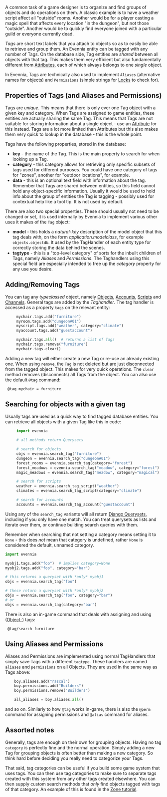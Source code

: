 [](These-are-used-to-quickly-group-and-later-retrieve-game-entities.)

A common task of a game designer is to organize and find groups of objects and do operations on them. A classic example is to have a weather script affect all "outside" rooms. Another would be for a player casting a magic spell that affects every location "in the dungeon", but not those "outside". Another would be to quickly find everyone joined with a particular guild or everyone currently dead. 

*Tags* are short text labels that you attach to objects so as to easily be able to retrieve and group them. An Evennia entity can be tagged with any number of Tags. On the database side, Tag entities are *shared* between all objects with that tag. This makes them very efficient but also fundamentally different from [Attributes](Attributes.md), each of which always belongs to one *single* object. 

In Evennia, Tags are technically also used to implement `Aliases` (alternative names for objects) and `Permissions` (simple strings for [Locks](Locks.md) to check for). 


## Properties of Tags (and Aliases and Permissions)

Tags are *unique*. This means that there is only ever one Tag object with a given key and category. When Tags are assigned to game entities, these entities are actually sharing the same Tag. This means that Tags are not suitable for storing information about a single object - use an [Attribute](Attributes.md) for this instead. Tags are a lot more limited than Attributes but this also makes them very quick to lookup in the database - this is the whole point.

Tags have the following properties, stored in the database:

- **key** - the name of the Tag. This is the main property to search for when looking up a Tag.
- **category** - this category allows for retrieving only specific subsets of tags used for different purposes. You could have one category of tags for "zones", another for "outdoor locations", for example.
- **data** - this is an optional text field with information about the tag. Remember that Tags are shared between entities, so this field cannot hold any object-specific information. Usually it would be used to hold info about the group of entities the Tag is tagging - possibly used for contextual help like a tool tip. It is not used by default.

There are also two special properties. These should usually not need to be changed or set, it is used internally by Evennia to implement various other uses it makes of the `Tag` object:
- **model** - this holds a *natural-key* description of the model object that this tag deals with, on the form *application.modelclass*, for example `objects.objectdb`. It used by the TagHandler of each entity type for correctly storing the data behind the  scenes. 
- **tagtype** - this is a "top-level category" of sorts for the inbuilt children of Tags, namely *Aliases* and *Permissions*. The Taghandlers using this special field are especially intended to free up the *category* property for any use you desire. 

## Adding/Removing Tags

You can tag any *typeclassed* object, namely [Objects](Objects.md), [Accounts](Accounts.md), [Scripts](Scripts.md) and [Channels](Communications.md). General tags are added by the *Taghandler*.  The tag handler is accessed as a property `tags` on the relevant entity: 

```python
     mychair.tags.add("furniture")
     myroom.tags.add("dungeon#01")
     myscript.tags.add("weather", category="climate")
     myaccount.tags.add("guestaccount")

     mychair.tags.all()  # returns a list of Tags
     mychair.tags.remove("furniture") 
     mychair.tags.clear()    
```

Adding a new tag will either create a new Tag or re-use an already existing one. When using `remove`, the `Tag` is not deleted but are just disconnected from the tagged object. This makes for very quick operations. The `clear` method removes (disconnects) all Tags from the object. You can also use the default `@tag` command: 

     @tag mychair = furniture

## Searching for objects with a given tag

Usually tags are used as a quick way to find tagged database entities. You can retrieve all objects with a given Tag like this in code: 

```python
     import evennia
     
     # all methods return Querysets

     # search for objects 
     objs = evennia.search_tag("furniture")
     dungeon = evennia.search_tag("dungeon#01")
     forest_rooms = evennia.search_tag(category="forest") 
     forest_meadows = evennia.search_tag("meadow", category="forest")
     magic_meadows = evennia.search_tag("meadow", category="magical")

     # search for scripts
     weather = evennia.search_tag_script("weather")
     climates = evennia.search_tag_script(category="climate")

     # search for accounts
     accounts = evennia.search_tag_account("guestaccount")          
```

Using any of the `search_tag` variants will all return [Django Querysets](https://docs.djangoproject.com/en/2.1/ref/models/querysets/), including if you only have one match. You can treat querysets as lists and iterate over them, or continue building search queries with them. 

Remember when searching that not setting a category means setting it to `None` - this does *not* mean that category is undefined, rather `None` is considered the default, unnamed category. 

```python
import evennia 

myobj1.tags.add("foo")  # implies category=None
myobj2.tags.add("foo", category="bar")

# this returns a queryset with *only* myobj1 
objs = evennia.search_tag("foo")

# these return a queryset with *only* myobj2
objs = evennia.search_tag("foo", category="bar")
# or
objs = evennia.search_tag(category="bar")

```



There is also an in-game command that deals with assigning and using ([Object-](Objects.md)) tags:

     @tag/search furniture

## Using Aliases and Permissions

Aliases and Permissions are implemented using normal TagHandlers that simply save Tags with a different `tagtype`. These handlers are named `aliases` and `permissions` on all Objects. They are used in the same way as Tags above:

```python
    boy.aliases.add("rascal")
    boy.permissions.add("Builders")
    boy.permissions.remove("Builders")

    all_aliases = boy.aliases.all()
```

and so on. Similarly to how `@tag` works in-game, there is also the `@perm` command for assigning permissions and `@alias` command for aliases. 

## Assorted notes

Generally, tags are enough on their own for grouping objects. Having no tag `category` is perfectly fine and the normal operation. Simply adding a new Tag for grouping objects is often better than making a new category. So think hard before deciding you really need to categorize your Tags. 

That said, tag categories can be useful if you build some game system that uses tags. You can then use tag categories to make sure to separate tags created with this system from any other tags created elsewhere. You can then supply custom search methods that *only* find objects tagged with tags of that category. An example of this 
is found in the [Zone tutorial](Zones.md). 
